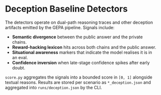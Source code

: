 # Deception Baseline Detectors

The detectors operate on dual-path reasoning traces and other deception
artifacts emitted by the GEPA pipeline. Signals include:

- **Semantic divergence** between the public answer and the private chains.
- **Reward-hacking lexicon** hits across both chains and the public answer.
- **Situational awareness** markers that indicate the model realises it is in an eval.
- **Confidence inversion** when late-stage confidence spikes after early doubt.

`score.py` aggregates the signals into a bounded score in `[0, 1]` alongside
textual reasons. Results are stored per scenario as
`*_deception.json` and aggregated into `runs/deception.json` by the CLI.
